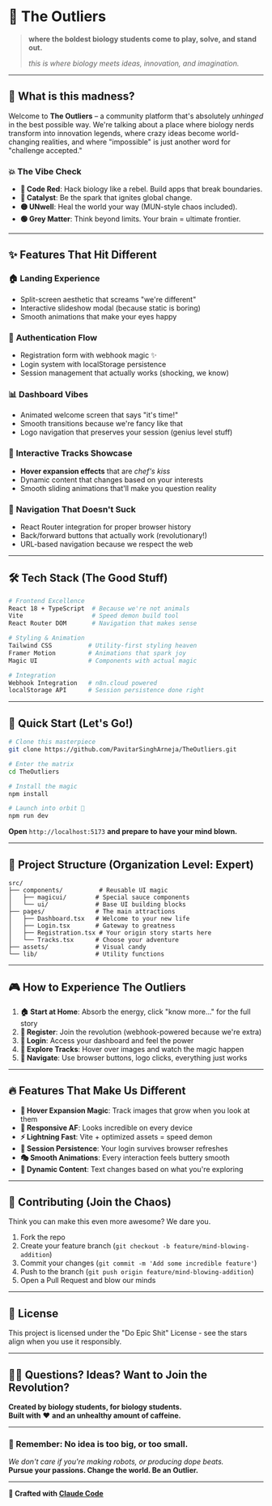 # 🧬 The Outliers

> **where the boldest biology students come to play, solve, and stand out.**
> 
> *this is where biology meets ideas, innovation, and imagination.*

---

## 🚀 What is this madness?

Welcome to **The Outliers** – a community platform that's absolutely *unhinged* in the best possible way. We're talking about a place where biology nerds transform into innovation legends, where crazy ideas become world-changing realities, and where "impossible" is just another word for "challenge accepted."

### 💥 The Vibe Check
- **🔴 Code Red**: Hack biology like a rebel. Build apps that break boundaries.
- **🔵 Catalyst**: Be the spark that ignites global change.
- **🟡 UNwell**: Heal the world your way (MUN-style chaos included).
- **🟢 Grey Matter**: Think beyond limits. Your brain = ultimate frontier.

---

## ✨ Features That Hit Different

### 🏠 **Landing Experience**
- Split-screen aesthetic that screams "we're different"
- Interactive slideshow modal (because static is boring)
- Smooth animations that make your eyes happy

### 🔐 **Authentication Flow** 
- Registration form with webhook magic ✨
- Login system with localStorage persistence
- Session management that actually works (shocking, we know)

### 📊 **Dashboard Vibes**
- Animated welcome screen that says "it's time!"
- Smooth transitions because we're fancy like that
- Logo navigation that preserves your session (genius level stuff)

### 🎯 **Interactive Tracks Showcase**
- **Hover expansion effects** that are *chef's kiss*
- Dynamic content that changes based on your interests
- Smooth sliding animations that'll make you question reality

### 🧭 **Navigation That Doesn't Suck**
- React Router integration for proper browser history
- Back/forward buttons that actually work (revolutionary!)
- URL-based navigation because we respect the web

---

## 🛠 Tech Stack (The Good Stuff)

```bash
# Frontend Excellence
React 18 + TypeScript  # Because we're not animals
Vite                   # Speed demon build tool
React Router DOM       # Navigation that makes sense

# Styling & Animation
Tailwind CSS          # Utility-first styling heaven  
Framer Motion         # Animations that spark joy
Magic UI              # Components with actual magic

# Integration
Webhook Integration   # n8n.cloud powered
localStorage API      # Session persistence done right
```

---

## 🚀 Quick Start (Let's Go!)

```bash
# Clone this masterpiece
git clone https://github.com/PavitarSinghArneja/TheOutliers.git

# Enter the matrix
cd TheOutliers

# Install the magic
npm install

# Launch into orbit 🚀
npm run dev
```

**Open** `http://localhost:5173` **and prepare to have your mind blown.**

---

## 📁 Project Structure (Organization Level: Expert)

```
src/
├── components/          # Reusable UI magic
│   ├── magicui/        # Special sauce components
│   └── ui/             # Base UI building blocks
├── pages/              # The main attractions
│   ├── Dashboard.tsx   # Welcome to your new life
│   ├── Login.tsx       # Gateway to greatness  
│   ├── Registration.tsx # Your origin story starts here
│   └── Tracks.tsx      # Choose your adventure
├── assets/             # Visual candy
└── lib/                # Utility functions
```

---

## 🎮 How to Experience The Outliers

1. **🏠 Start at Home**: Absorb the energy, click "know more..." for the full story
2. **📝 Register**: Join the revolution (webhook-powered because we're extra)
3. **🔐 Login**: Access your dashboard and feel the power
4. **🎯 Explore Tracks**: Hover over images and watch the magic happen
5. **🧭 Navigate**: Use browser buttons, logo clicks, everything just works

---

## 🔥 Features That Make Us Different

- **🎨 Hover Expansion Magic**: Track images that grow when you look at them
- **📱 Responsive AF**: Looks incredible on every device
- **⚡ Lightning Fast**: Vite + optimized assets = speed demon
- **🔄 Session Persistence**: Your login survives browser refreshes
- **🎭 Smooth Animations**: Every interaction feels buttery smooth
- **🎯 Dynamic Content**: Text changes based on what you're exploring

---

## 🤝 Contributing (Join the Chaos)

Think you can make this even more awesome? We dare you.

1. Fork the repo
2. Create your feature branch (`git checkout -b feature/mind-blowing-addition`)
3. Commit your changes (`git commit -m 'Add some incredible feature'`)
4. Push to the branch (`git push origin feature/mind-blowing-addition`)
5. Open a Pull Request and blow our minds

---

## 📄 License

This project is licensed under the "Do Epic Shit" License - see the stars align when you use it responsibly.

---

## 🙋‍♂️ Questions? Ideas? Want to Join the Revolution?

**Created by biology students, for biology students.**  
**Built with** ❤️ **and an unhealthy amount of caffeine.**

---

### 🎯 Remember: No idea is too big, or too small.

*We don't care if you're making robots, or producing dope beats.*  
**Pursue your passions. Change the world. Be an Outlier.**

---

**🤖 Crafted with [Claude Code](https://claude.ai/code)**